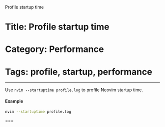 Profile startup time
# Title: Profile startup time
# Category: Performance
# Tags: profile, startup, performance
---
Use `nvim --startuptime profile.log` to profile Neovim startup time.

#### Example

```bash
nvim --startuptime profile.log
```
===
